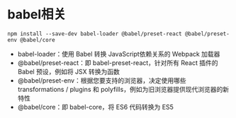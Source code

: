 # babel相关
```
npm install --save-dev babel-loader @babel/preset-react @babel/preset-env @babel/core
```
- babel-loader：使用 Babel 转换 JavaScript依赖关系的 Webpack 加载器
- @babel/preset-react：即 babel-preset-react，针对所有 React 插件的 Babel 预设，例如将 JSX 转换为函数
- @babel/preset-env：根据您要支持的浏览器，决定使用哪些 transformations / plugins 和 polyfills，例如为旧浏览器提供现代浏览器的新特性
- @babel/core：即 babel-core，将 ES6 代码转换为 ES5